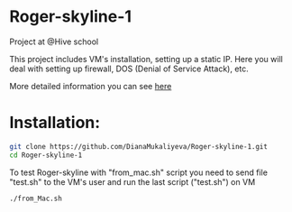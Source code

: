 # Roger-skyline-1
Project at @Hive school

This project includes VM's installation, setting up a static IP. Here you will deal with setting up firewall, DOS (Denial of Service Attack), etc.

More detailed information you can see [here](https://github.com/DianaMukaliyeva/Roger-skyline-1/blob/master/roger-skyline-1.5.en.pdf)

# Installation:

```bash
git clone https://github.com/DianaMukaliyeva/Roger-skyline-1.git
cd Roger-skyline-1
```
To test Roger-skyline with "from_mac.sh" script you need to send file "test.sh" to the VM's user and run the last script ("test.sh") on VM
```bash
./from_Mac.sh
```
